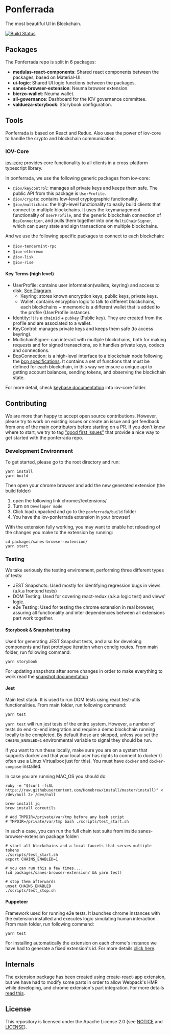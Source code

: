 # Ponferrada

The most beautiful UI in Blockchain.

[![Build Status](https://travis-ci.com/iov-one/ponferrada.svg?token=mAzyz4hbUq3XZX1unzvx&branch=master)](https://travis-ci.com/iov-one/ponferrada)

## Packages

The Ponferrada repo is split in 6 packages:

- **medulas-react-components**: Shared react components between the packages, based on Material-UI.
- **ui-logic**: Shared UI logic functions between the packages.
- **sanes-browser-extension**: Neuma browser extension.
- **bierzo-wallet**: Neuma wallet.
- **sil-governance**: Dashboard for the IOV governance committee.
- **valdueza-storybook**: Storybook configuration.

## Tools

Ponferrada is based on React and Redux. Also uses the power of iov-core to handle the crypto and blockchain communication.

### IOV-Core

[iov-core](https://github.com/iov-one/iov-core) provides core functionality to all clients in a cross-platform typescript library.

In ponferrada, we use the following generic packages from iov-core:

- `@iov/keycontrol`: manages all private keys and keeps them safe. The public API from this package is `UserProfile`.
- `@iov/crypto`: contains low-level cryptographic functionality.
- `@iov/multichain`: the high-level functionality to easily build clients that connect to multiple blockchains. It uses the keymanagement functionality of `UserProfile`, and the generic blockchain connection of `BcpConnection`, and pulls them together into one `MultiChainSigner`, which can query state and sign transactions on multiple blockchains.

And we use the following specific packages to connect to each blockchain:

- `@iov-tendermint-rpc`
- `@iov-ethereum`
- `@iov-lisk`
- `@iov-rise`

#### Key Terms (high level)

- UserProfile: contains user information(wallets, keyring) and access to disk. [See Diagram](https://raw.githubusercontent.com/iov-one/iov-core/master/docs/KeyBaseDiagram.png).
  - Keyring: stores known encryption keys, public keys, private keys.
  - Wallet: contains encryption logic to talk to different blockchains, each blockchains + mnemonic is a different wallet that is added to the profile (UserProfile instance).
- Identity: It is a `chainId` + `pubkey` (Public key). They are created from the profile and are associated to a wallet.
- KeyControl: manages private keys and keeps them safe (to access keyring).
- MultichainSigner: can interact with multiple blockchains, both for making requests and for signed transactions, so it handles private keys, codecs and connections.
- BcpConnection: is a high-level interface to a blockchain node following the [bcp specifications](https://github.com/iov-one/bcp-spec). It contains a set of functions that must be defined for each blockchain, in this way we ensure a unique api to getting account balances, sending tokens, and observing the blockchain state.

For more detail, check [keybase documentation](https://github.com/iov-one/iov-core/blob/master/docs/KeyBase.md) into iov-core folder.

## Contributing

We are more than happy to accept open source contributions. However, please try
to work on existing issues or create an issue and get feedback from one of the
[main contributors](https://github.com/iov-one/ponferrada/graphs/contributors)
before starting on a PR. If you don't know where to start, we try to tag
["good first issues"](https://github.com/iov-one/ponferrada/issues?q=is%3Aissue+is%3Aopen+label%3A%22good+first+issue%22)
that provide a nice way to get started with the ponferrada repo.

### Development Environment

To get started, please go to the root directory and run:

```shell
yarn install
yarn build
```

Then open your chrome browser and add the new generated extension (the build folder)

1. open the following link chrome://extensions/
2. Turn on `Developer mode`
3. Click load unpacked and go to the `ponferrada/build` folder
4. You have the iov-ponferrada extension in your browser!

With the extension fully working, you may want to enable hot reloading of the changes you make to the extension by running:

```shell
cd packages/sanes-browser-extension/
yarn start
```

### Testing

We take seriously the testing environment, performing three different types of tests:

- JEST Snapshots: Used mostly for identifying regression bugs in views (a.k.a frontend tests)
- DOM Testing: Used for covering react-redux (a.k.a logic test) and views' logic.
- e2e Testing: Used for testing the chrome extension in real browser, assuring all functionality and inter dependencies between all extensions part work together.

#### Storybook & Snapshot testing

Used for generating JEST Snapshot tests, and also for develoing components and fast prototype iteration when condig routes. From main folder, run following command:

```shell
yarn storybook
```

For updating snapshots after some changes in order to make everything to work read the [snapshot documentation](./docs/snapshots.md)

#### Jest

Main test stack. It is used to run DOM tests using react test-utils functionalities. From main folder, run following command:

```shell
yarn test
```

`yarn test` will run jest tests of the entire system. However, a number of tests do end-to-end integration and require a demo blockchain running locally to be completed. By default these are skipped, unless you set the `CHAINS_ENABLED=1` environmental variable to signal they should be run.

If you want to run these locally, make sure you are on a system that supports docker and that your local user has rights to connect to docker (I often use a Linux Virtualbox just for this). You must have `docker` and `docker-compose` installed.

In case you are running MAC_OS you should do:

```shell
ruby -e "$(curl -fsSL https://raw.githubusercontent.com/Homebrew/install/master/install)" < /dev/null 2> /dev/null

brew install jq
brew install coreutils

# Add TMPDIR=/private/var/tmp before any bash script
# TMPDIR=/private/var/tmp bash ./scripts/test_start.sh
```

In such a case, you can run the full chain test suite from inside sanes-browser-extension package folder:

```shell
# start all blockchains and a local faucets that serves multiple tokens
./scripts/test_start.sh
export CHAINS_ENABLED=1

# you can run this a few times....
(cd packages/sanes-browser-extension/ && yarn test)

# stop them afterwards
unset CHAINS_ENABLED
./scripts/test_stop.sh
```

#### Puppeteer

Framework used for running e2e tests. It launches chrome instances with the extension installed and executes logic simulating human interaction.
From main folder, run following command:

```shell
yarn test
```

For installing automatically the extension on each chrome's instance we have had to generate a fixed extension's id. For more details [click here](./docs/extension).

## Internals

The extension package has been created using create-react-app extension, but we have had to modify some parts in order to allow Webpack's HMR while developing, and chrome extension's part integration. For more details [read this](./docs/extension.md).

## License

This repository is licensed under the Apache License 2.0 (see [NOTICE](./NOTICE) and [LICENSE](./LICENSE)).
